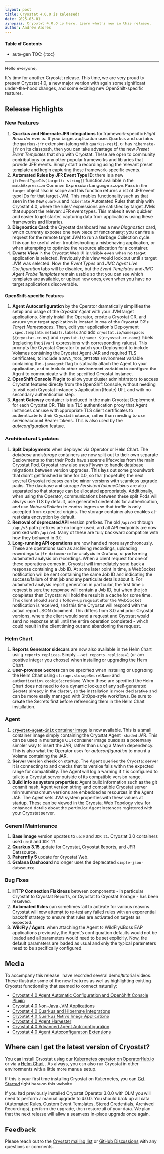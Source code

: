```yaml
---
layout: post
title: Cryostat 4.0.0 is Released!
date: 2025-03-01
synopsis: Cryostat 4.0.0 is here. Learn what's new in this release.
author: Andrew Azores
---
```


#### Table of Contents
* auto-gen TOC:
{:toc}
<hr>

Hello everyone,

It's time for another Cryostat release. This time, we are very proud to present Cryostat 4.0, a new major version with again some significant under-the-hood changes,
and some exciting new OpenShift-specific features.

## Release Highlights

### New Features
1. **Quarkus and Hibernate JFR integrations** for framework-specific *Flight Recorder* events. If your target application uses Quarkus and contains the `quarkus-jfr` extension (along with `quarkus-rest`), or has `hibernate-jfr` on its classpath, then you can take advantage of the new *Preset Event Templates* that ship with Cryostat. These are open to community contributions for any other popular frameworks and libraries that provide JFR events. Simply start a recording using the relevant preset template and begin capturing these framework-specific events.
2. **Automated Rules by JFR Event Type ID**: there is a new `jfrEventTypeIds(target): string[]` function available in the `matchExpression` Common Expression Language scope. Pass in the `target` object also in scope and this function returns a list of JFR event type IDs for that target JVM. This enables functionality such as that seen in the new `quarkus` and `hibernate` Automated Rules that ship with Cryostat 4.0, where the rules' expressions are satisfied by target JVMs that support the relevant JFR event types. This makes it even quicker and easier to get started capturing data from applications using these frameworks and libraries.
3. **Diagnostics Card**: the Cryostat dashboard has a new *Diagnostics* card, which currently exposes one new piece of functionality: you can fire a request for the remote target JVM to run a Garbage Collection cycle. This can be useful when troubleshooting a misbehaving application, or when attempting to optimize the resource allocation for a container.
4. **Events View** in the Cryostat Web UI is visible even when no target application is selected. Previously this view would lock out until a target JVM was selected. Now, the *Event Types* and *JMC Agent Live Configuration* tabs will be disabled, but the *Event Templates* and *JMC Agent Probe Templates* remain usable so that you can see which templates are available, or upload new ones, even when you have no target applications discoverable.

#### OpenShift-specific Features
1. **Agent Autoconfiguration** by the Operator dramatically simplifies the setup and usage of the *Cryostat Agent* with your JVM target applications. Simply install the Operator, create a Cryostat CR, and ensure your target application is located in one of the Cryostat CR's *Target Namespaces*. Then, edit your application's Deployment `.spec.template.metadata.labels` and add `cryostat.io/namespace: ${cryostat-cr-ns}` and `cryostat.io/name: ${cryostat-cr-name}` labels (replacing the `${var}` expressions with corresponding values). This prompts the Cryostat Operator to patch your Deployment to include Volumes containing the Cryostat Agent JAR and required TLS certificates, to include a `JAVA_TOOL_OPTIONS` environment variable containing the `-javaagent` flag to statically attach the Agent to your application, and to include other environment variables to configure the Agent to communicate with the specified Cryostat instance.
2. **OpenShift Console Plugin** to allow your cluster administrators to access Cryostat features directly from the OpenShift Console, without needing to visit each Cryostat instance's Application (Route) URL and with no secondary authentication step.
3. **Agent Gateway** container is included in the main Cryostat Deployment for each Cryostat CR. This is a TLS authentication proxy that Agent instances can use with appropriate TLS client certificates to authenticate to their Cryostat instance, rather than needing to use serviceaccount Bearer tokens. This is also used by the *autoconfiguration* feature.

### Architectural Updates
1. **Split Deployments** when deployed via Operator or Helm Chart. The *database* and *storage* containers are now split out to their own separate Deployments so that their Pods have separate lifecycles from the main Cryostat Pod. Cryostat now also uses Flyway to handle database migrations between version upgrades. This lays out some groundwork that didn't get finished in time for 3.0, so that (hopefully) the next several Cryostat releases can be minor versions with seamless upgrade paths. The database and storage *PersistentVolumeClaims* are also separated so that storage can be allocated appropriately. Additionally, when using the Operator, communications between these split Pods will always use TLS by default, use generated credentials for authentication, and use *NetworkPolicies* to control ingress so that traffic is only accepted from expected origins. The storage container also enables at-rest data encryption by default.
2. **Removal of deprecated API** version prefixes. The old `/api/v1` through `/api/v3` path prefixes are no longer used, and all API endpoints are now prefixed with `/api/v4`. Many of these are fully backward compatible with how they behaved in 3.0.
3. **Long-running API operations** are now handled more asynchronously. These are operations such as archiving recordings, uploading recordings to `jfr-datasource` for analysis in Grafana, or performing automated analysis on recordings. When a client request for one of these operations comes in, Cryostat will immediately send back a response containing a Job ID. At some later point in time, a WebSocket notification will be sent containing the same Job ID and indicating the success/failure of that job and any particular details about it. For automated analysis report generation in particular, the first time a request is sent the response will contain a Job ID, but when the job completes then Cryostat will hold the result in a cache for some time. The client should send a follow-up request after the WebSocket notification is received, and this time Cryostat will respond with the actual report JSON document. This differs from 3.0 and prior Cryostat versions, where the client would send a request and Cryostat would send no response at all until the entire operation completed - which could result in the client timing out and abandoning the request.

### Helm Chart
1. **Reports Generator sidecars** are now also available in the Helm Chart using `reports.replicas`. Simply `--set reports.replicas=1` (or any positive integer you choose) when installing or upgrading the Helm Chart.
2. **User-provided Secrets** can be specified when installing or upgrading the Helm Chart using `storage.storageSecretName` and `authentication.cookieSecretName`. When these are specified the Helm Chart does not need to do a dynamic lookup of any self-generated Secrets already in the cluster, so the installation is more declarative and can be more easily managed with GitOps-style workflows. Be sure to create the Secrets first before referencing them in the Helm Chart installation.

### Agent
1. [**`cryostat-agent-init`** container image](https://quay.io/repository/cryostat/cryostat-agent-init) is now available. This is a small container image simply containing the Cryostat Agent `-shaded` JAR. This can be used in multistage OCI container image builds as a potentially simpler way to insert the JAR, rather than using a Maven dependency. This is also what the Operator uses for *autoconfiguration* to mount a Volume containing the JAR.
2. **Server version check** on startup. The Agent queries the Cryostat server it is connecting to and checks that its version falls within the expected range for compatibility. The Agent will log a warning if it is configured to talk to a Cryostat server outside of its compatible version range.
3. **Build info as system properties**: Agent build information such as the git commit hash, Agent version string, and compatible Cryostat server minimum/maximum versions are embedded as resources in the Agent JAR. The Agent sets JVM system properties with these values at startup. These can be viewed in the Cryostat Web Topology view for enhanced details about the particular Agent instances registered with your Cryostat server.

### General Maintenance
1. **Base Image** version updates to `ubi9` and `JDK 21`. Cryostat 3.0 containers used `ubi8` and `JDK 17`.
2. **Quarkus 3.15** update for Cryostat, Cryostat Reports, and JFR Datasource.
3. **Patternfly 5** update for Cryostat Web.
4. **Grafana Dashboard** no longer uses the deprecated `simple-json-datasource`.

### Bug Fixes
1. **HTTP Connection Flakiness** between components - in particular Cryostat to Cryostat Reports, or Cryostat to Cryostat Storage - has been resolved.
2. **Automated Rules** can sometimes fail to activate for various reasons. Cryostat will now attempt to re-test any failed rules with an exponential backoff strategy to ensure that rules are activated on targets as expected.
3. **WildFly / Agent**: when attaching the Agent to WildFly/JBoss EAP applications previously, the Agent's configuration defaults would not be loaded and all parameters would need to be set explicitly. Now, the default parameters are loaded as usual and only the typical parameters need to be specifically configured.

## Media

To accompany this release I have recorded several demo/tutorial videos. These illustrate some of the new features as well
as highlighting existing Cryostat functionality that seemed to connect naturally:
- [Cryostat 4.0 Agent Automatic Configuration and OpenShift Console Plugin](https://www.youtube.com/watch?v=uXQt4wCUYsM)
- [Cryostat 4.0 Non-Java JVM Applications](https://www.youtube.com/watch?v=wuqxM1h5g_w)
- [Cryostat 4.0 Quarkus and Hibernate Integrations](https://www.youtube.com/watch?v=Dr3XW25XJUE)
- [Cryostat 4.0 Quarkus Native Image Applications](https://www.youtube.com/watch?v=lG_LHOPu1Mk)
- [Cryostat 4.0 Agent Harvester](https://www.youtube.com/watch?v=d8CEy_Q03Ts)
- [Cryostat 4.0 Advanced Agent Autoconfiguration](https://www.youtube.com/watch?v=dIlV-Zszcp0)
- [Cryostat 4.0 Agent Autoconfiguration Extensions](https://www.youtube.com/watch?v=aPGoaV4O5L8)

## Where can I get the latest version of Cryostat?
You can install Cryostat using our
[Kubernetes operator on OperatorHub.io](https://operatorhub.io/operator/cryostat-operator)
or via a
[Helm Chart](https://github.com/cryostatio/cryostat-helm)
. As always, you can also run Cryostat in other environments with a little more manual setup.

If this is your first time installing Cryostat on Kubernetes, you can [Get Started](/get-started) right here on this
website.

If you had previously installed Cryostat Operator 3.0.0 with OLM you will need to perform a manual upgrade to 4.0.0.
You should back up all data (Automated Rules, Custom Event Templates, Stored Credentials, Archived Recordings), perform
the upgrade, then restore all of your data. We plan that the next release will allow a seamless in-place upgrade once again.

## Feedback
Please reach out to the [Cryostat mailing list](mailto:cryostat-development@googlegroups.com) or
[GitHub Discussions](https://github.com/cryostatio/cryostat/discussions) with any questions or comments.
